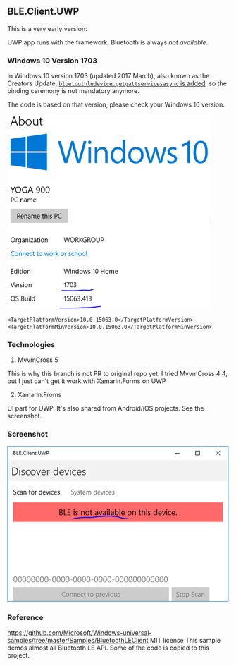 ## BLE.Client.UWP

This is a very early version:

UWP app runs with the framework, Bluetooth is always _not available_.

### Windows 10 Version 1703

 In Windows 10 version 1703 (updated 2017 March), also known as the Creators Update, [`bluetoothledevice.getgattservicesasync` is added](https://docs.microsoft.com/en-us/windows/uwp/whats-new/windows-10-version-1703-api-diff), so the binding ceremony is not mandatory anymore. 
 
 The code is based on that version, please check your Windows 10 version.
 
 ![Windows 10 version 1703](Windows_10_Creater_Update.PNG "UWP")
 
```     
<TargetPlatformVersion>10.0.15063.0</TargetPlatformVersion>
<TargetPlatformMinVersion>10.0.15063.0</TargetPlatformMinVersion>
```


### Technologies
1. MvvmCross 5

This is why this branch is not PR to original repo yet. I tried MvvmCross 4.4, but I just can't get it work with Xamarin.Forms on UWP

2. Xamarin.Froms

UI part for UWP. 
It's also shared from Android/iOS projects. See the screenshot.

### Screenshot

![BLE.Client.UWP](BLE.Client.UWP.PNG "UWP")

### Reference

https://github.com/Microsoft/Windows-universal-samples/tree/master/Samples/BluetoothLEClient MIT license
This sample demos almost all Bluetooth LE API. Some of the code is copied to this project.

